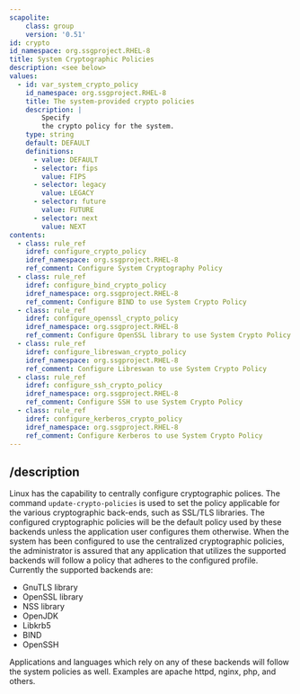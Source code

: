 ```yaml
---
scapolite:
    class: group
    version: '0.51'
id: crypto
id_namespace: org.ssgproject.RHEL-8
title: System Cryptographic Policies
description: <see below>
values:
  - id: var_system_crypto_policy
    id_namespace: org.ssgproject.RHEL-8
    title: The system-provided crypto policies
    description: |
        Specify
        the crypto policy for the system.
    type: string
    default: DEFAULT
    definitions:
      - value: DEFAULT
      - selector: fips
        value: FIPS
      - selector: legacy
        value: LEGACY
      - selector: future
        value: FUTURE
      - selector: next
        value: NEXT
contents:
  - class: rule_ref
    idref: configure_crypto_policy
    idref_namespace: org.ssgproject.RHEL-8
    ref_comment: Configure System Cryptography Policy
  - class: rule_ref
    idref: configure_bind_crypto_policy
    idref_namespace: org.ssgproject.RHEL-8
    ref_comment: Configure BIND to use System Crypto Policy
  - class: rule_ref
    idref: configure_openssl_crypto_policy
    idref_namespace: org.ssgproject.RHEL-8
    ref_comment: Configure OpenSSL library to use System Crypto Policy
  - class: rule_ref
    idref: configure_libreswan_crypto_policy
    idref_namespace: org.ssgproject.RHEL-8
    ref_comment: Configure Libreswan to use System Crypto Policy
  - class: rule_ref
    idref: configure_ssh_crypto_policy
    idref_namespace: org.ssgproject.RHEL-8
    ref_comment: Configure SSH to use System Crypto Policy
  - class: rule_ref
    idref: configure_kerberos_crypto_policy
    idref_namespace: org.ssgproject.RHEL-8
    ref_comment: Configure Kerberos to use System Crypto Policy
---
```



## /description

Linux
has the capability to centrally configure cryptographic polices. The
command `update-crypto-policies` is used to set the policy applicable
for the various cryptographic back-ends, such as SSL/TLS libraries. The
configured cryptographic policies will be the default policy used by
these backends unless the application user configures them otherwise.
When the system has been configured to use the centralized cryptographic
policies, the administrator is assured that any application that
utilizes the supported backends will follow a policy that adheres to the
configured profile. Currently the supported backends are:

-   GnuTLS library
-   OpenSSL library
-   NSS library
-   OpenJDK
-   Libkrb5
-   BIND
-   OpenSSH

Applications and languages which rely on any of these backends will
follow the system policies as well. Examples are apache httpd, nginx,
php, and others.
